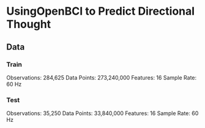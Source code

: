 # UsingOpenBCI to Predict Directional Thought

## Data

### Train
Observations: 284,625
Data Points: 273,240,000
Features: 16
Sample Rate: 60 Hz

### Test
Observations: 35,250
Data Points: 33,840,000
Features: 16
Sample Rate: 60 Hz
